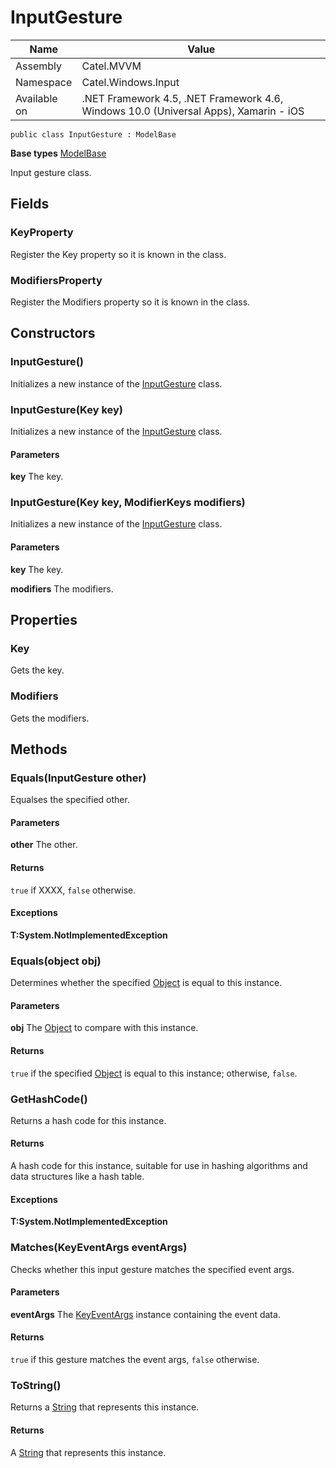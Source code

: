 

# InputGesture

Name|Value
---|---
Assembly|Catel.MVVM
Namespace|Catel.Windows.Input
Available on|.NET Framework 4.5, .NET Framework 4.6, Windows 10.0 (Universal Apps), Xamarin - iOS

```
public class InputGesture : ModelBase
```

**Base types**
[ModelBase](/Catel.Core\Catel\Data\ModelBase.md)


Input gesture class.



## Fields

### KeyProperty

Register the Key property so it is known in the class.



### ModifiersProperty

Register the Modifiers property so it is known in the class.



## Constructors

### InputGesture()

Initializes a new instance of the [InputGesture](#) class.



### InputGesture(Key key)

Initializes a new instance of the [InputGesture](#) class.

#### Parameters

**key**
The key.



### InputGesture(Key key, ModifierKeys modifiers)

Initializes a new instance of the [InputGesture](#) class.

#### Parameters

**key**
The key.

**modifiers**
The modifiers.



## Properties

### Key

Gets the key.



### Modifiers

Gets the modifiers.



## Methods

### Equals(InputGesture other)

Equalses the specified other.

#### Parameters

**other**
The other.

#### Returns

```true``` if XXXX, ```false``` otherwise.

#### Exceptions

**T:System.NotImplementedException**



### Equals(object obj)

Determines whether the specified [Object](#) is equal to this instance.

#### Parameters

**obj**
The [Object](#) to compare with this instance.

#### Returns

```true``` if the specified [Object](#) is equal to this instance; otherwise, ```false```.



### GetHashCode()

Returns a hash code for this instance.

#### Returns

A hash code for this instance, suitable for use in hashing algorithms and data structures like a hash table.

#### Exceptions

**T:System.NotImplementedException**



### Matches(KeyEventArgs eventArgs)

Checks whether this input gesture matches the specified event args.

#### Parameters

**eventArgs**
The [KeyEventArgs](#) instance containing the event data.

#### Returns

```true``` if this gesture matches the event args, ```false``` otherwise.



### ToString()

Returns a [String](#) that represents this instance.

#### Returns

A [String](#) that represents this instance.



